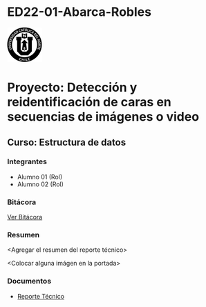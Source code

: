 # ED22-01-Abarca-Robles

![UCN](Docs/images/60x60-ucn-negro.png)


# Proyecto: Detección y reidentificación de caras en secuencias de imágenes o video
## Curso: Estructura de datos

### Integrantes

* Alumno 01 (Rol)
* Alumno 02 (Rol)

### Bitácora

[Ver Bitácora](Docs/Bitácora.md)

### Resumen

<Agregar el resumen del reporte técnico>

<Colocar alguna imágen en la portada>

### Documentos

* [Reporte Técnico](Docs/README.md)




